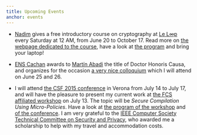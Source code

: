 ```yaml
---
title: Upcoming Events
anchor: events
---
```


* [Nadim](https://nadim.computer/) gives a free introductory
  course on cryptography at [Le L∞p](http://leloop.org/) every
  Saturday at 12 AM, from June 20 to October 17. Read more on
  [the webpage dedicated to the course](https://github.com/kaepora/courscrypto),
  have a look at
  [the program](https://github.com/kaepora/courscrypto/blob/master/PROGRAMME.md)
  and bring your laptop!

* [ENS Cachan](http://www.ens-cachan.fr/)
  awards to
  [Martín Abadi](https://en.wikipedia.org/wiki/Mart%C3%ADn_Abadi)
  the title of Doctor Honoris Causa, and organizes for the occasion
  [a very nice colloquium](http://www.lsv.ens-cachan.fr/Events/DHC-2015/)
  which I will attend on June 25 and 26.

* I will attend
  [the CSF 2015 conference](http://csf2015.di.univr.it/)
  in Verona from July 14 to July 17, and will have the pleasure to
  present my current work at
  [the FCS affiliated workshop](http://software.imdea.org/~bkoepf/FCS15/)
  on July 13. The topic will be *Secure Compilation Using
  Micro-Policies*. Have a look at
  [the program of the workshop](http://software.imdea.org/~bkoepf/FCS15/#program)
  and [of the conference](http://csf2015.di.univr.it/program.php).
  I am very grateful to the
  [IEEE Computer Society Technical Committee on Security and Privacy](http://www.ieee-security.org/),
  who awarded me a scholarship to help with my travel and accommodation costs.
